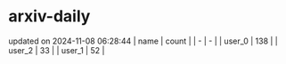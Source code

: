 # arxiv-daily
updated on 2024-11-08 06:28:44
| name | count |
| - | - |
| user_0 | 138 |
| user_2 | 33 |
| user_1 | 52 |
